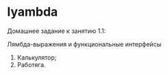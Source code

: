 # lyambda

Домашнее задание к занятию 1.1:

Лямбда-выражения и функциональные интерфейсы

1. Калькулятор;
1. Работяга.

